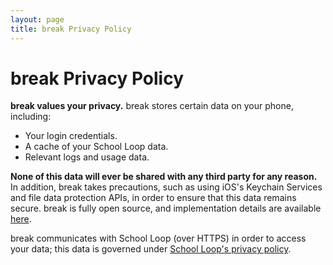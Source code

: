 ```yaml
---
layout: page
title: break Privacy Policy
---
```

# break Privacy Policy

**break values your privacy.** break stores certain data on your phone, including:

* Your login credentials.
* A cache of your School Loop data.
* Relevant logs and usage data.

**None of this data will ever be shared with any third party for any reason.** In addition, break takes precautions, such as using iOS's Keychain Services and file data protection APIs, in order to ensure that this data remains secure. break is fully open source, and implementation details are available [here](https://github.com/saagarjha/break).

break communicates with School Loop (over HTTPS) in order to access your data; this data is governed under [School Loop's privacy policy](https://schoolloop.com/privacy-statement).
